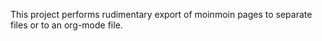 This project performs rudimentary export of moinmoin pages to separate files or to an org-mode file.

